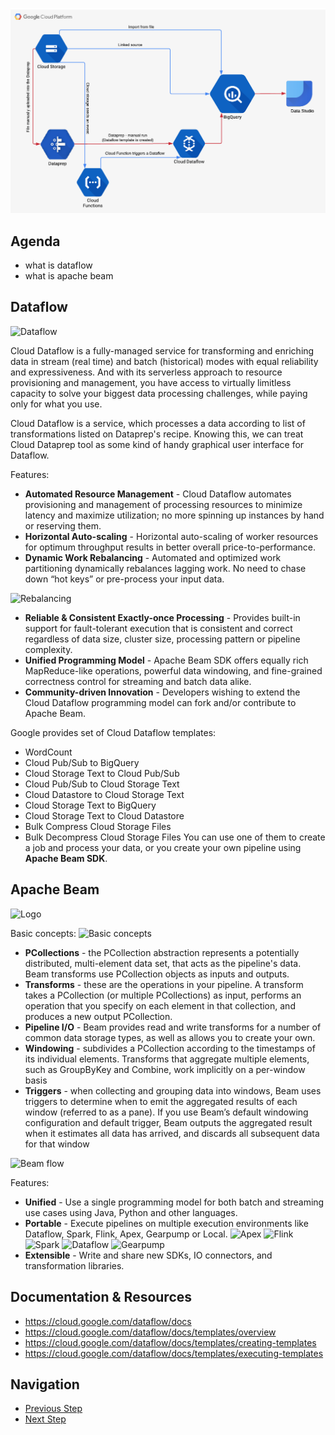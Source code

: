 ![Diagram](https://github.com/gft-academy-pl/gcp-data-analysis-with-bigquery/blob/master/assets/Data%20analysis%20with%20BQ%20-%20diagram%20(part_2).png?raw=true)

## Agenda
- what is dataflow
- what is apache beam

## Dataflow

![Dataflow](https://beam.apache.org/images/logo_google_cloud.png)

Cloud Dataflow is a fully-managed service for transforming and enriching data in stream (real time) and batch (historical) modes with equal reliability and expressiveness. 
And with its serverless approach to resource provisioning and management, you have access to virtually limitless capacity to solve your biggest data processing challenges, while paying only for what you use.

Cloud Dataflow is a service, which processes a data according to list of transformations listed on Dataprep's recipe. Knowing this, we can treat Cloud Dataprep tool as some kind of handy graphical user interface for Dataflow.  

Features:
- **Automated Resource Management** - Cloud Dataflow automates provisioning and management of processing resources to minimize latency and maximize utilization; no more spinning up instances by hand or reserving them.
- **Horizontal Auto-scaling** - Horizontal auto-scaling of worker resources for optimum throughput results in better overall price-to-performance.
- **Dynamic Work Rebalancing** - Automated and optimized work partitioning dynamically rebalances lagging work. No need to chase down “hot keys” or pre-process your input data. 

![Rebalancing](https://raw.githubusercontent.com/gft-academy-pl/gcp-anti-fraud-detector/master/assets/rebalancing.png)
- **Reliable & Consistent Exactly-once Processing** - Provides built-in support for fault-tolerant execution that is consistent and correct regardless of data size, cluster size, processing pattern or pipeline complexity.
- **Unified Programming Model** - Apache Beam SDK offers equally rich MapReduce-like operations, powerful data windowing, and fine-grained correctness control for streaming and batch data alike.
- **Community-driven Innovation** - Developers wishing to extend the Cloud Dataflow programming model can fork and/or contribute to Apache Beam.
  
Google provides set of Cloud Dataflow templates:
* WordCount
* Cloud Pub/Sub to BigQuery
* Cloud Storage Text to Cloud Pub/Sub
* Cloud Pub/Sub to Cloud Storage Text
* Cloud Datastore to Cloud Storage Text
* Cloud Storage Text to BigQuery
* Cloud Storage Text to Cloud Datastore
* Bulk Compress Cloud Storage Files
* Bulk Decompress Cloud Storage Files
You can use one of them to create a job and process your data, or you create your own pipeline using **Apache Beam SDK**.

## Apache Beam

![Logo](https://beam.apache.org/images/beam_logo_navbar.png)

Basic concepts:
![Basic concepts](https://beam.apache.org/images/design-your-pipeline-linear.png)
- **PCollections** - the PCollection abstraction represents a potentially distributed, multi-element data set, that acts as the pipeline's data. Beam transforms use PCollection objects as inputs and outputs.
- **Transforms** - these are the operations in your pipeline. A transform takes a PCollection (or multiple PCollections) as input, performs an operation that you specify on each element in that collection, and produces a new output PCollection.
- **Pipeline I/O** - Beam provides read and write transforms for a number of common data storage types, as well as allows you to create your own.
- **Windowing** - subdivides a PCollection according to the timestamps of its individual elements. Transforms that aggregate multiple elements, such as GroupByKey and Combine, work implicitly on a per-window basis 
- **Triggers** - when collecting and grouping data into windows, Beam uses triggers to determine when to emit the aggregated results of each window (referred to as a pane). If you use Beam’s default windowing configuration and default trigger, Beam outputs the aggregated result when it estimates all data has arrived, and discards all subsequent data for that window

![Beam flow](https://raw.githubusercontent.com/gft-academy-pl/gcp-anti-fraud-detector/master/assets/beam-flow.png)

Features:
- **Unified** - Use a single programming model for both batch and streaming use cases using Java, Python and other languages.
- **Portable** - Execute pipelines on multiple execution environments like Dataflow, Spark, Flink, Apex, Gearpump or Local.
![Apex](https://beam.apache.org/images/logo_apex.png)
![Flink](https://beam.apache.org/images/logo_flink.png)
![Spark](https://beam.apache.org/images/logo_spark.png) 
![Dataflow](https://beam.apache.org/images/logo_google_cloud.png) 
![Gearpump](https://beam.apache.org/images/logo_gearpump.png)
- **Extensible** - Write and share new SDKs, IO connectors, and transformation libraries.

## Documentation & Resources
- https://cloud.google.com/dataflow/docs
- https://cloud.google.com/dataflow/docs/templates/overview
- https://cloud.google.com/dataflow/docs/templates/creating-templates
- https://cloud.google.com/dataflow/docs/templates/executing-templates

## Navigation

- [Previous Step](./03-dataprep.md)
- [Next Step](./05-cloud-functions.md)
